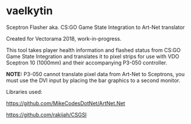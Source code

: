 # vaelkytin
Sceptron Flasher aka. CS:GO Game State Integration to Art-Net translator

Created for Vectorama 2018, work-in-progress.

This tool takes player health information and flashed status from CS:GO Game State Integration and translates it to pixel strips for use with VDO Sceptron 10 (1000mm) and their accompanying P3-050 controller.

**NOTE:** P3-050 cannot translate pixel data from Art-Net to Sceptrons, you must use the DVI input by placing the bar graphics to a second monitor.

Libraries used:

https://github.com/MikeCodesDotNet/ArtNet.Net

https://github.com/rakijah/CSGSI
